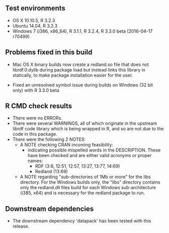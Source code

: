 
## Test environments

* OS X 10.10.5, R 3.2.3
* Ubuntu 14.04, R 3.2.3 
* Windows 7 (i386, x86_64), R 3.1.1, R 3.2.4, R 3.3.0 beta (2016-04-17 r70499)

## Problems fixed in this build

* Mac OS X binary builds now create a redland.so file that does not
  librdf.0.dylib during package load but instead links this library in
  statically, to make package installation easier for the user.
  
* Fixed an unresolved symbol issue during builds on Windows (32 bit only) with R 3.3.0 beta

## R CMD check results

* There were no ERRORs.
* There were several WARNINGS, all of which originate in the upstream librdf code library
  which is being wrapped in R, and so are not due to the code in this package.
* There were the following 2 NOTES: 
  - A NOTE checking CRAN incoming feasibility:
    - indicating possible mispelled words in the DESCRIPTION. These have been checked
      and are either valid acronyms or proper names:
      - RDF (3:8, 12:51, 12:57, 13:27, 13:77, 14:69)
      - Redland (13:69)
  - A NOTE regarding "sub-directories of 1Mb or more" for the libs directory.
    For the Windows builds only, the "libs" directory contains only the redland.dll 
    files build for each Windows sub-architecture (i385, x64) and is necessary for 
    the redland package to run.
 
## Downstream dependencies

* The downstream dependency 'datapack' has been tested with this release.
